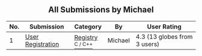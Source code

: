 ﻿<div align="center">

## All Submissions by Michael

</div>

No.  | Submission | Category | By   | User Rating
---- | ---------- | -------- | ---- | -----------
1 | [User Registration<br />](https://github.com/Planet-Source-Code/michael-user-registration__3-2067) | [Registry<br /><sup>C / C++</sup>](../ByCategory/registry__3-11.md) | Michael | 4.3 (13 globes from 3 users)
